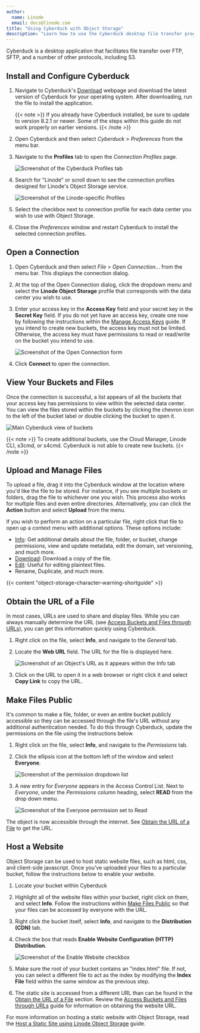 ```yaml
---
author:
  name: Linode
  email: docs@linode.com
title: "Using Cyberduck with Object Storage"
description: "Learn how to use the Cyberduck desktop file transfer program to interact with Linode's Object Storage."
---
```


Cyberduck is a desktop application that facilitates file transfer over FTP, SFTP, and a number of other protocols, including S3.

## Install and Configure Cyberduck

1.  Navigate to Cyberduck's [Download](https://cyberduck.io/download/) webpage and download the latest version of Cyberduck for your operating system. After downloading, run the file to install the application.

    {{< note >}}
    If you already have Cyberduck installed, be sure to update to version 8.2.1 or newer. Some of the steps within this guide do not work properly on earlier versions.
    {{< /note >}}

1.  Open Cyberduck and then select *Cyberduck* > *Preferences* from the menu bar.

1.  Navigate to the **Profiles** tab to open the *Connection Profiles* page.

    ![Screenshot of the Cyberduck Profiles tab](cyberduck-profiles.png)

1.  Search for "Linode" or scroll down to see the connection profiles designed for Linode's Object Storage service.

    ![Screenshot of the Linode-specific Profiles](cyberduck-profiles-linode.png)

1.  Select the checkbox next to connection profile for each data center you wish to use with Object Storage.

1.  Close the *Preferences* window and restart Cyberduck to install the selected connection profiles.

## Open a Connection

1.  Open Cyberduck and then select *File* > *Open Connection...* from the menu bar. This displays the connection dialog.

1.  At the top of the Open Connection dialog, click the dropdown menu and select the **Linode Object Storage** profile that corresponds with the data center you wish to use.

1.  Enter your access key in the **Access Key** field and your secret key in the **Secret Key** field. If you do not yet have an access key, create one now by following the instructions within the [Manage Access Keys](/docs/products/storage/object-storage/guides/access-keys/) guide. If you intend to create new buckets, the access key must not be limited. Otherwise, the access key must have permissions to read or read/write on the bucket you intend to use.

    ![Screenshot of the Open Connection form](cyberduck-new-connection.png)

1.  Click **Connect** to open the connection.

## View Your Buckets and Files

Once the connection is successful, a list appears of all the buckets that your access key has permissions to view within the selected data center. You can view the files stored within the buckets by clicking the chevron icon to the left of the bucket label or double clicking the bucket to open it.

![Main Cyberduck view of buckets](cyberduck-view.png)

{{< note >}}
To create additional buckets, use the Cloud Manager, Linode CLI, s3cmd, or s4cmd. Cyberduck is not able to create new buckets.
{{< /note >}}

## Upload and Manage Files

To upload a file, drag it into the Cyberduck window at the location where you'd like the file to be stored. For instance, if you see multiple buckets or folders, drag the file to whichever one you wish. This process also works for multiple files and even entire directories. Alternatively, you can click the **Action** button and select **Upload** from the menu.

If you wish to perform an action on a particular file, right click that file to open up a context menu with additional options. These options include:

- [Info](https://docs.cyberduck.io/cyberduck/info/): Get additional details about the file, folder, or bucket, change permissions, view and update metadata, edit the domain, set versioning, and much more.
- [Download](https://docs.cyberduck.io/cyberduck/download/): Download a copy of the file.
- [Edit](https://docs.cyberduck.io/cyberduck/edit/): Useful for editing plaintext files.
- Rename, Duplicate, and much more.

{{< content "object-storage-character-warning-shortguide" >}}

## Obtain the URL of a File

In most cases, URLs are used to share and display files. While you can always manually determine the URL (see [Access Buckets and Files through URLs](/docs/products/storage/object-storage/guides/urls/#file-urls)), you can get this information quickly using Cyberduck.

1. Right click on the file, select **Info**, and navigate to the *General* tab.

1. Locate the **Web URL** field. The URL for the file is displayed here.

    ![Screenshot of an Object's URL as it appears within the Info tab](cyberduck-file-url.png)

1. Click on the URL to open it in a web browser or right click it and select **Copy Link** to copy the URL.

## Make Files Public

It's common to make a file, folder, or even an entire bucket publicly accessible so they can be accessed through the file's URL without any additional authentication needed. To do this through Cyberduck, update the permissions on the file using the instructions below.

1. Right click on the file, select **Info**, and navigate to the *Permissions* tab.

1.  Click the ellipsis icon at the bottom left of the window and select **Everyone**.

    ![Screenshot of the permission dropdown list](cyberduck-permissions-add-everyone.png)

1.  A new entry for *Everyone* appears in the Access Control List. Next to *Everyone*, under the *Permissions* column heading, select **READ** from the drop down menu.

    ![Screenshot of the Everyone permission set to Read](cyberduck-permissions-everyone-read.png)

The object is now accessible through the internet. See [Obtain the URL of a File](#obtain-the-url-of-a-file) to get the URL.

## Host a Website

Object Storage can be used to host static website files, such as html, css, and client-side javascript. Once you've uploaded your files to a particular bucket, follow the instructions below to enable your website.

1.  Locate your bucket within Cyberduck

1.  Highlight all of the website files within your bucket, right click on them, and select **Info**. Follow the instructions within [Make Files Public](#make-files-public) so that your files can be accessed by everyone with the URL.

1.  Right click the bucket itself, select **Info**, and navigate to the **Distribution (CDN)** tab.

1.  Check the box that reads **Enable Website Configuration (HTTP) Distribution**.

    ![Screenshot of the Enable Website checkbox](cyberduck-enable-website.png)

1.  Make sure the root of your bucket contains an "index.html" file. If not, you can select a different file to act as the index by modifying the **Index File** field within the same window as the previous step.

1.  The static site is accessed from a different URL than can be found in the [Obtain the URL of a File](#obtain-the-url-of-a-file) section. Review the [Access Buckets and Files through URLs](/docs/products/storage/object-storage/guides/urls/#website-urls) guide for information on obtaining the website URL.

For more information on hosting a static website with Object Storage, read the [Host a Static Site using Linode Object Storage](/docs/guides/host-static-site-object-storage/) guide.